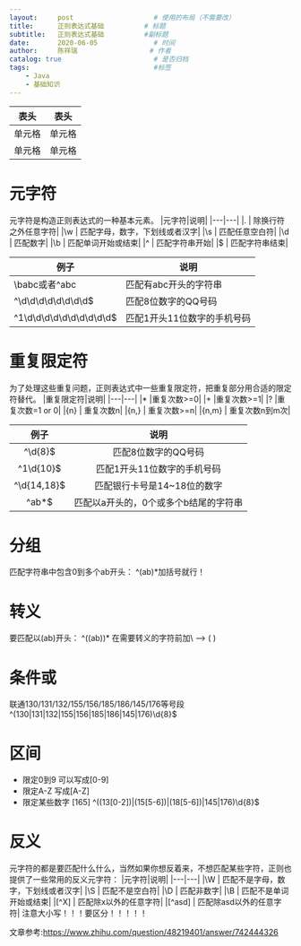 ```yaml
---
layout:     post                    # 使用的布局（不需要改）
title:      正则表达式基础          # 标题 
subtitle:   正则表达式基础          #副标题
date:       2020-06-05              # 时间
author:     陈祥瑞                  # 作者
catalog: true                       # 是否归档
tags:                               #标签
    - Java
	- 基础知识
---
```



|  表头   | 表头  |
|  ----  | ----  |
| 单元格  | 单元格 |
| 单元格  | 单元格 |
# 元字符
元字符是构造正则表达式的一种基本元素。
|元字符|说明|
|---|---|
|.  | 除换行符之外任意字符|
|\w | 匹配字母，数字，下划线或者汉字|
|\s | 匹配任意空白符|
|\d | 匹配数字|
|\b | 匹配单词开始或结束|
|^  | 匹配字符串开始|
|$  | 匹配字符串结束|

例子|说明
-|-
\babc或者^abc | 匹配有abc开头的字符串
^\d\d\d\d\d\d\d\d$ | 匹配8位数字的QQ号码
^1\d\d\d\d\d\d\d\d\d\d$ | 匹配1开头11位数字的手机号码

# 重复限定符
为了处理这些重复问题，正则表达式中一些重复限定符，把重复部分用合适的限定符替代。
|重复限定符|说明|
|---|---|
|* |重复次数>=0|
|+ |重复次数>=1|
|? |重复次数=1 or 0|
|{n} | 重复次数n|
|{n,} | 重复次数>=n|
|{n,m} | 重复次数n到m次|

|例子|说明|
|:-:|:-:|
|^\d{8}$ | 匹配8位数字的QQ号码|
|^1\d{10}$ | 匹配1开头11位数字的手机号码|
|^\d{14,18}$ | 匹配银行卡号是14~18位的数字|
|^ab*$ | 匹配以a开头的，0个或多个b结尾的字符串|
# 分组
匹配字符串中包含0到多个ab开头：
^(ab)*加括号就行！
# 转义
要匹配以(ab)开头：
 ^(\(ab\))*  在需要转义的字符前加\  --> \(   \)
# 条件或
 联通130/131/132/155/156/185/186/145/176等号段
 ^(130|131|132|155|156|185|186|145|176)\d{8}$
# 区间
+ 限定0到9 可以写成[0-9]
+ 限定A-Z 写成[A-Z]
+ 限定某些数字 [165]
^((13[0-2])|(15[5-6])|(18[5-6])|145|176)\d{8}$
# 反义
元字符的都是要匹配什么什么，当然如果你想反着来，不想匹配某些字符，正则也提供了一些常用的反义元字符：
|元字符|说明|
|---|---|
|\W | 匹配不是字母，数字，下划线或者汉字|
|\S | 匹配不是空白符|
|\D | 匹配非数字|
|\B | 匹配不是单词开始或结束|
|[^X] | 匹配除x以外的任意字符|
|[^asd] | 匹配除asd以外的任意字符|
注意大小写！！！要区分！！！！！

文章参考:<https://www.zhihu.com/question/48219401/answer/742444326>

